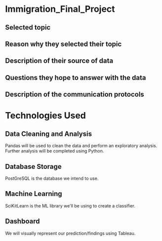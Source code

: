 # Immigration_Final_Project



## Selected topic
## Reason why they selected their topic 
## Description of their source of data
## Questions they hope to answer with the data
## Description of the communication protocols
# Technologies Used
## Data Cleaning and Analysis
Pandas will be used to clean the data and perform an exploratory analysis. Further analysis will be completed using Python.
## Database Storage
PostGreSQL is the database we intend to use.
## Machine Learning
SciKitLearn is the ML library we'll be using to create a classifier. 
## Dashboard
We will visually represent our prediction/findings using Tableau.

 

